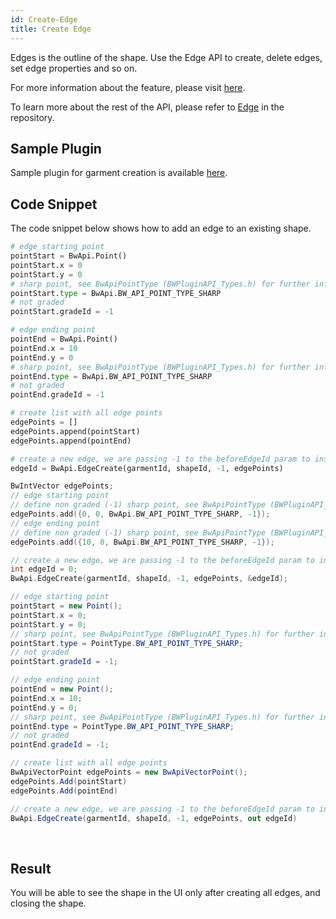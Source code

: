 ```yaml
---
id: Create-Edge
title: Create Edge
---
```


Edges is the outline of the shape. Use the Edge API to create, delete edges, set edge properties and so on.

For more information about the feature, please visit <a href="https://support.browzwear.com/VStitcher/Basic/line-actions.htm" target="_blank">here</a>.

To learn more about the rest of the API, please refer to <a href="https://gitlab.com/browzwear/share/open-platform/client-api/-/blob/master/BWPlugin/include/CAD/BWPluginAPI_Edge.h" target="_blank">Edge</a> in the repository.

## Sample Plugin
Sample plugin for garment creation is available <a href="https://gitlab.com/browzwear/share/open-platform/client-api/-/tree/api-v3.6/samples/python/SamplePluginPython" target="_blank">here</a>.

## Code Snippet
The code snippet below shows how to add an edge to an existing shape.

<!--DOCUSAURUS_CODE_TABS-->

<!--Python-->

```python
# edge starting point
pointStart = BwApi.Point()
pointStart.x = 0
pointStart.y = 0
# sharp point, see BwApiPointType (BWPluginAPI_Types.h) for further information
pointStart.type = BwApi.BW_API_POINT_TYPE_SHARP
# not graded
pointStart.gradeId = -1

# edge ending point
pointEnd = BwApi.Point()
pointEnd.x = 10
pointEnd.y = 0
# sharp point, see BwApiPointType (BWPluginAPI_Types.h) for further information
pointEnd.type = BwApi.BW_API_POINT_TYPE_SHARP
# not graded
pointEnd.gradeId = -1  

# create list with all edge points
edgePoints = []
edgePoints.append(pointStart)
edgePoints.append(pointEnd)

# create a new edge, we are passing -1 to the beforeEdgeId param to insert the edge at the end.
edgeId = BwApi.EdgeCreate(garmentId, shapeId, -1, edgePoints)
```
<!--C++-->
```cpp
BwIntVector edgePoints;
// edge starting point
// define non graded (-1) sharp point, see BwApiPointType (BWPluginAPI_Types.h) for further information
edgePoints.add({0, 0, BwApi.BW_API_POINT_TYPE_SHARP, -1});
// edge ending point
// define non graded (-1) sharp point, see BwApiPointType (BWPluginAPI_Types.h) for further information
edgePoints.add({10, 0, BwApi.BW_API_POINT_TYPE_SHARP, -1});

// create a new edge, we are passing -1 to the beforeEdgeId param to insert the edge at the end.
int edgeId = 0;
BwApi.EdgeCreate(garmentId, shapeId, -1, edgePoints, &edgeId);
```
<!--C#-->
```csharp
// edge starting point
pointStart = new Point();
pointStart.x = 0;
pointStart.y = 0;
// sharp point, see BwApiPointType (BWPluginAPI_Types.h) for further information
pointStart.type = PointType.BW_API_POINT_TYPE_SHARP;
// not graded
pointStart.gradeId = -1;

// edge ending point
pointEnd = new Point();
pointEnd.x = 10;
pointEnd.y = 0;
// sharp point, see BwApiPointType (BWPluginAPI_Types.h) for further information
pointEnd.type = PointType.BW_API_POINT_TYPE_SHARP;
// not graded
pointEnd.gradeId = -1;

// create list with all edge points
BwApiVectorPoint edgePoints = new BwApiVectorPoint();
edgePoints.Add(pointStart)
edgePoints.Add(pointEnd)

// create a new edge, we are passing -1 to the beforeEdgeId param to insert the edge at the end.
BwApi.EdgeCreate(garmentId, shapeId, -1, edgePoints, out edgeId)
```
<!--END_DOCUSAURUS_CODE_TABS-->
<br/>

## Result
You will be able to see the shape in the UI only after creating all edges, and closing the shape.

